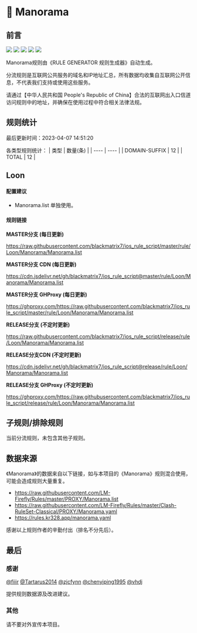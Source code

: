 # 🧸 Manorama

## 前言

![](https://shields.io/badge/-移除重复规则-ff69b4) ![](https://shields.io/badge/-DOMAIN与DOMAIN--SUFFIX合并-green) ![](https://shields.io/badge/-DOMAIN--SUFFIX间合并-critical) ![](https://shields.io/badge/-DOMAIN--SUFFIX与DOMAIN--KEYWORD合并-blue) ![](https://shields.io/badge/-IP--CIDR(6)合并-blueviolet) 

Manorama规则由《RULE GENERATOR 规则生成器》自动生成。

分流规则是互联网公共服务的域名和IP地址汇总，所有数据均收集自互联网公开信息，不代表我们支持或使用这些服务。

请通过【中华人民共和国 People's Republic of China】合法的互联网出入口信道访问规则中的地址，并确保在使用过程中符合相关法律法规。

## 规则统计

最后更新时间：2023-04-07 14:51:20

各类型规则统计：
| 类型 | 数量(条)  | 
| ---- | ----  |
| DOMAIN-SUFFIX | 12  | 
| TOTAL | 12  | 


## Loon 

#### 配置建议
- Manorama.list 单独使用。

#### 规则链接
**MASTER分支 (每日更新)**

https://raw.githubusercontent.com/blackmatrix7/ios_rule_script/master/rule/Loon/Manorama/Manorama.list

**MASTER分支 CDN (每日更新)**

https://cdn.jsdelivr.net/gh/blackmatrix7/ios_rule_script@master/rule/Loon/Manorama/Manorama.list

**MASTER分支 GHProxy (每日更新)**

https://ghproxy.com/https://raw.githubusercontent.com/blackmatrix7/ios_rule_script/master/rule/Loon/Manorama/Manorama.list

**RELEASE分支 (不定时更新)**

https://raw.githubusercontent.com/blackmatrix7/ios_rule_script/release/rule/Loon/Manorama/Manorama.list

**RELEASE分支CDN (不定时更新)**

https://cdn.jsdelivr.net/gh/blackmatrix7/ios_rule_script@release/rule/Loon/Manorama/Manorama.list

**RELEASE分支 GHProxy (不定时更新)**

https://ghproxy.com/https://raw.githubusercontent.com/blackmatrix7/ios_rule_script/release/rule/Loon/Manorama/Manorama.list

## 子规则/排除规则


当前分流规则，未包含其他子规则。

## 数据来源

《Manorama》的数据来自以下链接，如与本项目的《Manorama》规则混合使用，可能会造成规则大量重复。

- https://raw.githubusercontent.com/LM-Firefly/Rules/master/PROXY/Manorama.list
- https://raw.githubusercontent.com/LM-Firefly/Rules/master/Clash-RuleSet-Classical/PROXY/Manorama.yaml
- https://rules.kr328.app/manorama.yaml


感谢以上规则作者的辛勤付出（排名不分先后）。

## 最后

### 感谢

[@fiiir](https://github.com/fiiir) [@Tartarus2014](https://github.com/Tartarus2014) [@zjcfynn](https://github.com/zjcfynn) [@chenyiping1995](https://github.com/chenyiping1995) [@vhdj](https://github.com/vhdj)

提供规则数据源及改进建议。

### 其他

请不要对外宣传本项目。